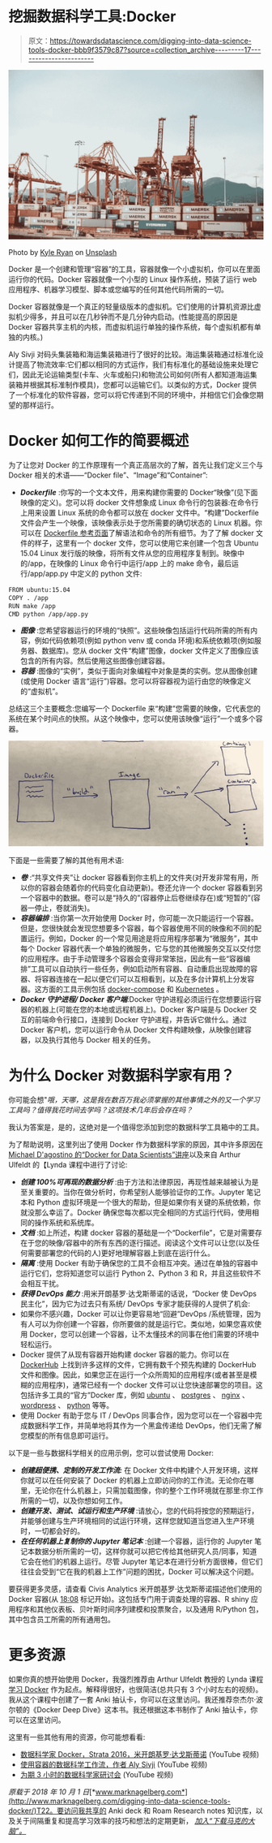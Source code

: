 # 挖掘数据科学工具:Docker

> 原文：<https://towardsdatascience.com/digging-into-data-science-tools-docker-bbb9f3579c87?source=collection_archive---------17----------------------->

![](img/d023d4f9a37ed689fb715796e72c7299.png)

Photo by [Kyle Ryan](https://unsplash.com/photos/pSyfecRCBQA?utm_source=unsplash&utm_medium=referral&utm_content=creditCopyText) on [Unsplash](https://unsplash.com/search/photos/container?utm_source=unsplash&utm_medium=referral&utm_content=creditCopyText)

Docker 是一个创建和管理“容器”的工具，容器就像一个小虚拟机，你可以在里面运行你的代码。Docker 容器就像一个小型的 Linux 操作系统，预装了运行 web 应用程序、机器学习模型、脚本或您编写的任何其他代码所需的一切。

Docker 容器就像是一个真正的轻量级版本的虚拟机。它们使用的计算机资源比虚拟机少得多，并且可以在几秒钟而不是几分钟内启动。(性能提高的原因是 Docker 容器共享主机的内核，而虚拟机运行单独的操作系统，每个虚拟机都有单独的内核。)

Aly Sivji 对码头集装箱和海运集装箱进行了很好的比较。海运集装箱通过标准化设计提高了物流效率:它们都以相同的方式运作，我们有标准化的基础设施来处理它们，因此无论运输类型(卡车、火车或船只)和物流公司如何(所有人都知道海运集装箱并根据其标准制作模具)，您都可以运输它们。以类似的方式，Docker 提供了一个标准化的软件容器，您可以将它传递到不同的环境中，并相信它们会像您期望的那样运行。

# Docker 如何工作的简要概述

为了让您对 Docker 的工作原理有一个真正高层次的了解，首先让我们定义三个与 Docker 相关的术语——“Docker file”、“Image”和“Container”:

*   ***Dockerfile*** :你写的一个文本文件，用来构建你需要的 Docker“映像”(见下面映像的定义)。您可以将 docker 文件想象成 Linux 命令行的包装器:在命令行上用来设置 Linux 系统的命令都可以放在 docker 文件中。“构建”Dockerfile 文件会产生一个映像，该映像表示处于您所需要的确切状态的 Linux 机器。你可以在 [Dockerfile 参考页面](https://docs.docker.com/engine/reference/builder/)了解语法和命令的所有细节。为了了解 docker 文件的样子，这里有一个 docker 文件，您可以使用它来创建一个包含 Ubuntu 15.04 Linux 发行版的映像，将所有文件从您的应用程序复制到。映像中的/app，在映像的 Linux 命令行中运行/app 上的 make 命令，最后运行/app/app.py 中定义的 python 文件:

```
FROM ubuntu:15.04 
COPY . /app 
RUN make /app 
CMD python /app/app.py
```

*   ***图像*** :您希望容器运行的环境的“快照”。这些映像包括运行代码所需的所有内容，例如代码依赖项(例如 python venv 或 conda 环境)和系统依赖项(例如服务器、数据库)。您从 docker 文件“构建”图像，docker 文件定义了图像应该包含的所有内容。然后使用这些图像创建容器。
*   ***容器*** :图像的“实例”，类似于面向对象编程中对象是类的实例。您从图像创建(或使用 Docker 语言“运行”)容器。您可以将容器视为运行由您的映像定义的“虚拟机”。

总结这三个主要概念:您编写一个 Dockerfile 来“构建”您需要的映像，它代表您的系统在某个时间点的快照。从这个映像中，您可以使用该映像“运行”一个或多个容器。

![](img/8987a13f5893f02504a63fa192199f16.png)

下面是一些需要了解的其他有用术语:

*   ***卷*** :“共享文件夹”让 docker 容器看到你主机上的文件夹(对开发非常有用，所以你的容器会随着你的代码变化自动更新)。卷还允许一个 docker 容器看到另一个容器中的数据。卷可以是“持久的”(容器停止后卷继续存在)或“短暂的”(容器一停止，卷就消失)。
*   ***容器编排*** :当你第一次开始使用 Docker 时，你可能一次只能运行一个容器。但是，您很快就会发现您想要多个容器，每个容器使用不同的映像和不同的配置运行。例如，Docker 的一个常见用途是将应用程序部署为“微服务”，其中每个 Docker 容器代表一个单独的微服务，它与您的其他微服务交互以交付您的应用程序。由于手动管理多个容器会变得非常笨拙，因此有一些“容器编排”工具可以自动执行一些任务，例如启动所有容器、自动重启出现故障的容器、将容器连接在一起以便它们可以互相看到，以及在多台计算机上分发容器。这方面的工具示例包括 [docker-compose](https://docs.docker.com/compose/) 和 [Kubernetes](https://kubernetes.io/) 。
*   ***Docker 守护进程/ Docker 客户端***:Docker 守护进程必须运行在您想要运行容器的机器上(可能在您的本地或远程机器上)。Docker 客户端是与 Docker 交互的前端命令行接口，连接到 Docker 守护进程，并告诉它做什么。通过 Docker 客户机，您可以运行命令从 Docker 文件构建映像，从映像创建容器，以及执行其他与 Docker 相关的任务。

# 为什么 Docker 对数据科学家有用？

你可能会想"*哦，天哪，这是我在数百万我必须掌握的其他事情之外的又一个学习工具吗？值得我花时间去学吗？这项技术几年后会存在吗？*

我认为答案是，是的，这绝对是一个值得您添加到您的数据科学工具箱中的工具。

为了帮助说明，这里列出了使用 Docker 作为数据科学家的原因，其中许多原因在 [Michael D'agostino 的“Docker for Data Scientists”讲座](https://www.youtube.com/watch?v=GOW6yQpxOIg)以及来自 Arthur Ulfeldt 的【Lynda 课程中进行了讨论:

*   ***创建 100%可再现的数据分析*** :由于方法和法律原因，再现性越来越被认为是至关重要的。当你在做分析时，你希望别人能够验证你的工作。Jupyter 笔记本和 Python 虚拟环境是一个很大的帮助，但是如果你有关键的系统依赖，你就没那么幸运了。Docker 确保您每次都以完全相同的方式运行代码，使用相同的操作系统和系统库。
*   ***文档*** :如上所述，构建 docker 容器的基础是一个“Dockerfile”，它是对需要存在于您的映像/容器中的所有东西的逐行描述。阅读这个文件可以让您(以及任何需要部署您的代码的人)更好地理解容器上到底在运行什么。
*   ***隔离*** :使用 Docker 有助于确保您的工具不会相互冲突。通过在单独的容器中运行它们，您将知道您可以运行 Python 2、Python 3 和 R，并且这些软件不会相互干扰。
*   ***获得 DevOps 能力*** :用米开朗基罗·达戈斯蒂诺的话说，“Docker 使 DevOps 民主化”，因为它为过去只有系统/ DevOps 专家才能获得的人提供了机会:
*   如果你不感兴趣，Docker 可以让你更容易地“回避”DevOps /系统管理，因为有人可以为你创建一个容器，你所要做的就是运行它。类似地，如果您喜欢使用 Docker，您可以创建一个容器，让不太懂技术的同事在他们需要的环境中轻松运行。
*   Docker 提供了从现有容器开始构建 docker 容器的能力。你可以在 [DockerHub](https://hub.docker.com/) 上找到许多这样的文件，它拥有数千个预先构建的 DockerHub 文件和图像。因此，如果您正在运行一个众所周知的应用程序(或者甚至是模糊的应用程序)，通常已经有一个 docker 文件可以让您快速部署您的项目。这包括许多工具的“官方”Docker 库，例如 [ubuntu](https://hub.docker.com/_/ubuntu/) 、 [postgres](https://hub.docker.com/_/postgres/) 、 [nginx](https://hub.docker.com/_/nginx/) 、 [wordpress](https://hub.docker.com/_/wordpress/) 、 [python](https://hub.docker.com/_/python/) 等等。
*   使用 Docker 有助于您与 IT / DevOps 同事合作，因为您可以在一个容器中完成数据科学工作，并简单地将其作为一个黑盒传递给 DevOps，他们无需了解您模型的所有信息即可运行。

以下是一些与数据科学相关的应用示例，您可以尝试使用 Docker:

*   ***创建超便携、定制的开发工作流:*** 在 Docker 文件中构建个人开发环境，这样你就可以在任何安装了 Docker 的机器上立即访问你的工作流。无论你在哪里，无论你在什么机器上，只需加载图像，你的整个工作环境就在那里:你工作所需的一切，以及你想如何工作。
*   ***创建开发、测试、试运行和生产环境*** :请放心，您的代码将按您的预期运行，并能够创建与生产环境相同的试运行环境，这样您就知道当您进入生产环境时，一切都会好的。
*   ***在任何机器上复制你的 Jupyter 笔记本*** :创建一个容器，运行你的 Jupyter 笔记本数据分析所需的一切，这样你就可以把它传给其他研究人员/同事，知道它会在他们的机器上运行。尽管 Jupyter 笔记本在进行分析方面很棒，但它们往往会受到“它在我的机器上工作”问题的困扰，Docker 可以解决这个问题。

要获得更多灵感，请查看 Civis Analytics 米开朗基罗·达戈斯蒂诺描述他们使用的 Docker 容器(从 [18:08](https://youtu.be/GOW6yQpxOIg?t=1087) 标记开始)。这包括专门用于调查处理的容器、R shiny 应用程序和其他仪表板、贝叶斯时间序列建模和投票聚合，以及通用 R/Python 包，其中包含员工所需的所有通用包。

# 更多资源

如果你真的想开始使用 Docker，我强烈推荐由 Arthur Ulfeldt 教授的 Lynda 课程[学习 Docker](https://www.lynda.com/Docker-tutorials/Learning-Docker-REVISION-Q3-2018/721901-2.html) 作为起点。解释得很好，也很简洁(总共只有 3 个小时左右的视频)。我从这个课程中创建了一套 Anki 抽认卡，你可以在这里访问。我还推荐奈杰尔·波尔顿的《Docker Deep Dive》这本书。我还根据这本书制作了 Anki 抽认卡，你可以在这里访问。

这里有一些其他有用的资源，你可能想看看:

*   [数据科学家 Docker，Strata 2016，米开朗基罗·达戈斯蒂诺](https://www.youtube.com/watch?v=GOW6yQpxOIg) (YouTube 视频)
*   [使用容器的数据科学工作流，作者 Aly Sivji](https://www.youtube.com/watch?v=oO8n3y23b6M) (YouTube 视频)
*   [为期 3 小时的数据科学家研讨会](https://www.youtube.com/watch?v=jbb1dbFaovg) (YouTube 视频)

*原载于 2018 年 10 月 1 日*[*www.marknagelberg.com*](http://www.marknagelberg.com/digging-into-data-science-tools-docker/)T22。要访问我共享的 Anki deck 和 Roam Research notes 知识库，以及关于间隔重复和提高学习效率的技巧和想法的定期更新， [*加入“下载马克的大脑”。*](http://downloadmarksbrain.marknagelberg.com/auth)